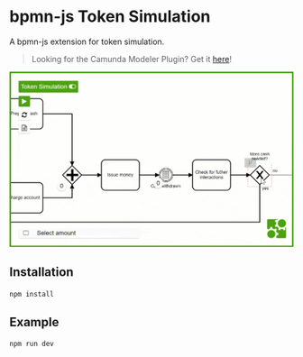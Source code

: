 # bpmn-js Token Simulation

A bpmn-js extension for token simulation.

> Looking for the Camunda Modeler Plugin? Get it [here](https://github.com/philippfromme/bpmn-js-token-simulation-plugin)!

![Screencast](docs/screencast.gif)

## Installation

```bash
npm install
```

## Example

```bash
npm run dev
```